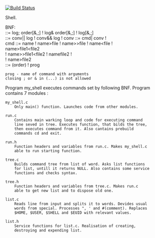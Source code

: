 [![Build Status](https://github.com/createransw/shell/actions/workflows/ci.yml/badge.svg)](https://github.com/createransw/shell/actions/workflows/ci.yml)

Shell.  

BNF:  
	<order>::= log; order[&,;] ! log& order[&,;] ! log[&,;]   
	<log>::= conv|| log ! conv&& log ! conv <conv>::= cmd| conv !   
	cmd <cmd>::= name ! name>file ! name>>file ! name<file !   
	name>file1<file2  
		! name>>file1<file2 ! name<file1>file2 !   
		! name<file1>>file2  
	<name>::= (order) ! prog  

	prog - name of command with arguments 
	closing ; or & in (...) is not allowed

Program my_shell executes commands set by following BNF. Program contains
	7 modules :
	
	my_shell.c
		Only main() function. Launches code from other modules.

	run.c
		Contains main warking loop and code for executing command
		line seved in tree. Executes function, that bilds the tree,
		then executes command from it. Also cantains prebuild
		commands cd and exit.

	run.h
		Function headers and variables from run.c. Makes my_shell.c
		able to run starting function.

	tree.c
		Builds command tree from list of word. Asks list functions
		for list, untill it returns NULL. Also contains some service
		functions and checks syntax.

	tree.h
		Function headers and variables from tree.c. Makes run.c
		able to get new list and to dispose old one.

	list.c
		Reads line from input and splits it to words. Devides usual
		words from special. Processes ", ' and #(comment). Replaces
		$HOME, $USER, $SHELL and $EUID with relevant values.

	list.h
		Service functions for list.c. Realisation of creating,
		destroying and expending list.
